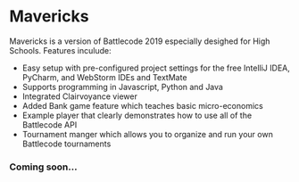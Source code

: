 # Mavericks

Mavericks is a version of Battlecode 2019 especially desighed for High Schools. Features inculude:

  * Easy setup with pre-configured project settings for the free IntelliJ IDEA, PyCharm, and WebStorm IDEs and TextMate
  * Supports programming in Javascript, Python and Java
  * Integrated Clairvoyance viewer
  * Added Bank game feature which teaches basic micro-economics
  * Example player that clearly demonstrates how to use all of the Battlecode API
  * Tournament manger which allows you to organize and run your own Battlecode tournaments
  
### Coming soon...